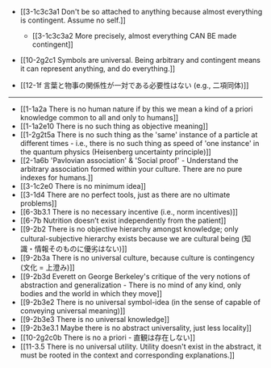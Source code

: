 - [[3-1c3c3a1 Don't be so attached to anything because almost everything is contingent. Assume no self.]]
	- [[3-1c3c3a2 More precisely, almost everything CAN BE made contingent]]

- [[10-2g2c1 Symbols are universal. Being arbitrary and contingent means it can represent anything, and do everything.]]

- [[12-1f 言葉と物事の関係性が一対である必要性はない (e.g., 二項同体)]]

---
- [[1-1a2a There is no human nature if by this we mean a kind of a priori knowledge common to all and only to humans]]
- [[1-1a2e10 There is no such thing as objective meaning]]
- [[1-2g2t5a There is no such thing as the 'same' instance of a particle at different times - i.e., there is no such thing as speed of 'one instance' in the quantum physics (Heisenberg uncertainty principle)]]
- [[2-1a6b 'Pavlovian association' & 'Social proof' - Understand the arbitrary association formed within your culture. There are no pure indexes for humans.]]
- [[3-1c2e0 There is no minimum idea]]
- [[3-1d4 There are no perfect tools, just as there are no ultimate problems]]
- [[6-3b3.1 There is no necessary incentive (i.e., norm incentives)]]
- [[6-7b Nutrition doesn’t exist independently from the patient]]
- [[9-2b2 There is no objective hierarchy amongst knowledge; only cultural-subjective hierarchy exists because we are cultural being (知識・情報そのものに優劣はない)]]
- [[9-2b3a There is no universal culture, because culture is contingency (文化 = 上澄み)]]
- [[9-2b3d Everett on George Berkeley's critique of the very notions of abstraction and generalization - There is no mind of any kind, only bodies and the world in which they move]]
- [[9-2b3e2 There is no universal symbol-idea (in the sense of capable of conveying universal meaning)]]
- [[9-2b3e3 There is no universal knowledge]]
- [[9-2b3e3.1 Maybe there is no abstract universality, just less locality]]
- [[10-2g2c0b There is no a priori - 直観は存在しない]]
- [[11-3.5 There is no universal utility. Utility doesn't exist in the abstract, it must be rooted in the context and corresponding explanations.]]